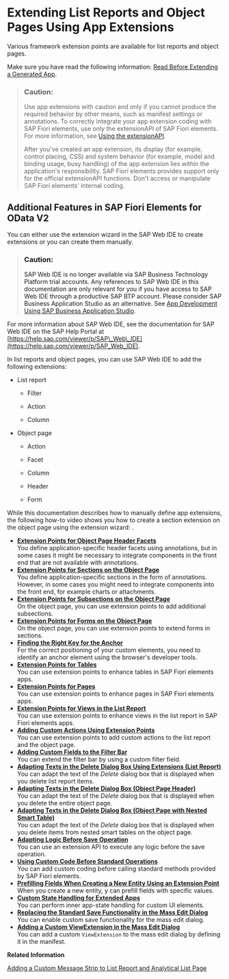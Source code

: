 <!-- loioa892eb8ae1fb498a9bc6c5194432e820 -->

# Extending List Reports and Object Pages Using App Extensions

Various framework extension points are available for list reports and object pages.

Make sure you have read the following information: [Read Before Extending a Generated App](read-before-extending-a-generated-app-d9c146a.md).

> ### Caution:  
> Use app extensions with caution and only if you cannot produce the required behavior by other means, such as manifest settings or annotations. To correctly integrate your app extension coding with SAP Fiori elements, use only the extensionAPI of SAP Fiori elements. For more information, see [Using the extensionAPI](using-the-extensionapi-bd2994b.md).
> 
> After you've created an app extension, its display \(for example, control placing, CSS\) and system behavior \(for example, model and binding usage, busy handling\) of the app extension lies within the application's responsibility. SAP Fiori elements provides support only for the official extensionAPI functions. Don't access or manipulate SAP Fiori elements' internal coding.



<a name="loioa892eb8ae1fb498a9bc6c5194432e820__section_p1t_2px_znb"/>

## Additional Features in SAP Fiori Elements for OData V2

You can either use the extension wizard in the SAP Web IDE to create extensions or you can create them manually.

> ### Caution:  
> SAP Web IDE is no longer available via SAP Business Technology Platform trial accounts. Any references to SAP Web IDE in this documentation are only relevant for you if you have access to SAP Web IDE through a productive SAP BTP account. Please consider SAP Business Application Studio as an alternative. See [App Development Using SAP Business Application Studio](../03_Get-Started/app-development-using-sap-business-application-studio-6bbad66.md).

For more information about SAP Web IDE, see the documentation for SAP Web IDE on the SAP Help Portal at [https://help.sap.com/viewer/p/SAP\_Web\_IDE](https://help.sap.com/viewer/p/SAP_Web_IDE).

In list reports and object pages, you can use SAP Web IDE to add the following extensions:

-   List report

    -   Filter

    -   Action

    -   Column


-   Object page
    -   Action

    -   Facet

    -   Column

    -   Header

    -   Form



While this documentation describes how to manually define app extensions, the following how-to video shows you how to create a section extension on the object page using the extension wizard: .

-   **[Extension Points for Object Page Header Facets](extension-points-for-object-page-header-facets-61cf0ee.md "You define application-specific header facets using annotations, but in some cases it might be necessary to integrate components in the
		front end that are not available with annotations.")**  
You define application-specific header facets using annotations, but in some cases it might be necessary to integrate components in the front end that are not available with annotations.
-   **[Extension Points for Sections on the Object Page](extension-points-for-sections-on-the-object-page-92ad996.md "You define application-specific sections in the form of annotations.
      However,
      in some cases you might need to integrate components into the front end, for
      example charts or
      attachments.")**  
You define application-specific sections in the form of annotations. However, in some cases you might need to integrate components into the front end, for example charts or attachments.
-   **[Extension Points for Subsections on the Object Page](extension-points-for-subsections-on-the-object-page-ce8d468.md "On the object page, you can use extension points to add additional
		subsections.")**  
On the object page, you can use extension points to add additional subsections.
-   **[Extension Points for Forms on the Object Page](extension-points-for-forms-on-the-object-page-4e49753.md "On the object page, you can use extension points to extend forms in
		sections.")**  
On the object page, you can use extension points to extend forms in sections.
-   **[Finding the Right Key for the Anchor](finding-the-right-key-for-the-anchor-6ffb084.md "For the correct positioning of your custom elements, you need to identify an anchor element using the browser's developer
		tools.")**  
For the correct positioning of your custom elements, you need to identify an anchor element using the browser's developer tools.
-   **[Extension Points for Tables](extension-points-for-tables-d525522.md "You can use extension points to enhance tables in SAP Fiori elements
		apps.")**  
You can use extension points to enhance tables in SAP Fiori elements apps.
-   **[Extension Points for Pages](extension-points-for-pages-ecdf1d6.md "You can use extension points to enhance pages in SAP Fiori elements apps.")**  
You can use extension points to enhance pages in SAP Fiori elements apps.
-   **[Extension Points for Views in the List Report](extension-points-for-views-in-the-list-report-eb37203.md "You can use extension points to enhance views in the list report in SAP Fiori elements apps.")**  
You can use extension points to enhance views in the list report in SAP Fiori elements apps.
-   **[Adding Custom Actions Using Extension Points](adding-custom-actions-using-extension-points-7619517.md "You can use extension points to add custom actions to the list report and the object
		page.")**  
You can use extension points to add custom actions to the list report and the object page.
-   **[Adding Custom Fields to the Filter Bar](adding-custom-fields-to-the-filter-bar-5fb9f57.md "You can extend the filter bar by using a custom filter field.")**  
You can extend the filter bar by using a custom filter field.
-   **[Adapting Texts in the Delete Dialog Box Using Extensions \(List Report\)](adapting-texts-in-the-delete-dialog-box-using-extensions-list-report-25885b6.md "You can adapt the text of the Delete dialog box that is displayed
		when you delete list report items.")**  
You can adapt the text of the *Delete* dialog box that is displayed when you delete list report items.
-   **[Adapting Texts in the Delete Dialog Box \(Object Page Header\)](adapting-texts-in-the-delete-dialog-box-object-page-header-1fd8e52.md "You can adapt the text of the Delete dialog box that is
		displayed when you delete the entire object page.")**  
You can adapt the text of the *Delete* dialog box that is displayed when you delete the entire object page.
-   **[Adapting Texts in the Delete Dialog Box \(Object Page with Nested Smart Table\)](adapting-texts-in-the-delete-dialog-box-object-page-with-nested-smart-table-b95adf3.md "You can adapt the text of the Delete dialog box that is
		displayed when you delete items from nested smart tables on the object page.")**  
You can adapt the text of the *Delete* dialog box that is displayed when you delete items from nested smart tables on the object page.
-   **[Adapting Logic Before Save Operation](adapting-logic-before-save-operation-6a0a050.md "You can use an extension API to execute any logic
		before the save operation.")**  
You can use an extension API to execute any logic before the save operation.
-   **[Using Custom Code Before Standard Operations](using-custom-code-before-standard-operations-877e5ff.md "You can add custom coding before calling standard methods provided by SAP Fiori elements.")**  
You can add custom coding before calling standard methods provided by SAP Fiori elements.
-   **[Prefilling Fields When Creating a New Entity Using an Extension Point](prefilling-fields-when-creating-a-new-entity-using-an-extension-point-189e2d8.md "When you create a new entity, y can prefill fields with specific values. ")**  
When you create a new entity, y can prefill fields with specific values.
-   **[Custom State Handling for Extended Apps](custom-state-handling-for-extended-apps-89fa878.md "You can perform inner app-state handling for custom UI elements.")**  
You can perform inner app-state handling for custom UI elements.
-   **[Replacing the Standard Save Functionality in the Mass Edit Dialog](replacing-the-standard-save-functionality-in-the-mass-edit-dialog-492d8a9.md "You can enable custom save functionality for the mass edit dialog.")**  
You can enable custom save functionality for the mass edit dialog.
-   **[Adding a Custom ViewExtension in the Mass Edit Dialog](adding-a-custom-viewextension-in-the-mass-edit-dialog-fd26fee.md "You can add
        a custom ViewExtension
        to
        the mass edit dialog by defining it in the manifest.")**  
You can add a custom `ViewExtension` to the mass edit dialog by defining it in the manifest.

**Related Information**  


[Adding a Custom Message Strip to List Report and Analytical List Page](adding-a-custom-message-strip-to-list-report-analytical-list-page-and-object-page-tables-0fdbefb.md "You can show your custom texts in the message strip above the table.")

